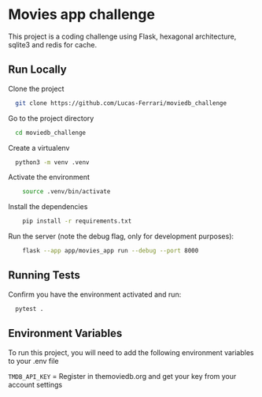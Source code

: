 
# Movies app challenge

This project is a coding challenge using Flask, hexagonal architecture, sqlite3 and redis for cache.




## Run Locally

Clone the project

```bash
  git clone https://github.com/Lucas-Ferrari/moviedb_challenge
```

Go to the project directory

```bash
  cd moviedb_challenge
```

Create a virtualenv

```bash
  python3 -m venv .venv
```

Activate the environment

```bash
    source .venv/bin/activate
```

Install the dependencies

```bash
    pip install -r requirements.txt
```

Run the server (note the debug flag, only for development purposes):
```bash
    flask --app app/movies_app run --debug --port 8000
```
## Running Tests

Confirm you have the environment activated and run:

```bash
  pytest .
```


## Environment Variables

To run this project, you will need to add the following environment variables to your .env file

`TMDB_API_KEY` = Register in themoviedb.org and get your key from your account settings
